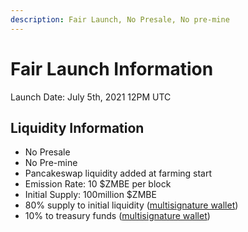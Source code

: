 ```yaml
---
description: Fair Launch, No Presale, No pre-mine
---
```


# Fair Launch Information

Launch Date: July 5th, 2021 12PM UTC

## Liquidity Information

* No Presale&#x20;
* No Pre-mine
* Pancakeswap liquidity added at farming start
* Emission Rate: 10 $ZMBE per block
* Initial Supply: 100million $ZMBE
* 80% supply to initial liquidity ([multisignature wallet](../../tokenomics/initial-token-supply.md#developer-vested-tokens))&#x20;
* 10% to treasury funds ([multisignature wallet](../../security-and-team-information/basic-team-security-information/))&#x20;

